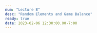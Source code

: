 ```yaml
---
num: "Lecture 8"
desc: "Random Elements and Game Balance"
ready: true
date: 2023-02-06 12:30:00.00-7:00
---
```

